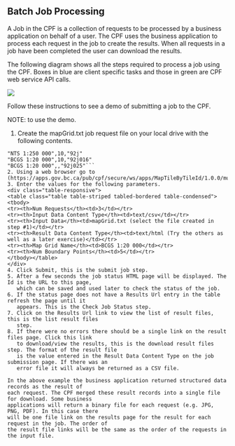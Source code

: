 ## Batch Job Processing

A Job in the CPF is a collection of requests to be processed by a business application on behalf
of a user. The CPF uses the business application to process each request in the job to create the 
results. When all requests in a job have been completed the user can download the results.

The following diagram shows all the steps required to process a job using the CPF. Boxes in blue
are client specific tasks and those in green are CPF web service API calls.

<div class="diagram"><img src="../images/jobProcessing.png" /></div>
 
Follow these instructions to see a demo of submitting a job to the CPF.

NOTE:  to use the demo.


1. Create the mapGrid.txt job request file on your local drive with the following contents.
```"mapGridName","numBoundaryPoints","mapTileId"
"NTS 1:250 000",10,"92j"
"BCGS 1:20 000",10,"92j016"
"BCGS 1:20 000",,"92j025"```
2. Using a web browser go to (https://apps.gov.bc.ca/pub/cpf/secure/ws/apps/MapTileByTileId/1.0.0/multiple/).
3. Enter the values for the following parameters.
<div class="table-responsive">
<table class="table table-striped tabled-bordered table-condensed">
<tbody>
<tr><th>Num Requests</th><td>3</td></tr>
<tr><th>Input Data Content Type</th><td>text/csv</td></tr>
<tr><th>Input Data</th><td>mapGrid.txt (select the file created in step #1)</td></tr>
<tr><th>Result Data Content Type</th><td>text/html (Try the others as well as a later exercise)</td></tr>
<tr><th>Map Grid Name</th><td>BCGS 1:20 000</td></tr>
<tr><th>Num Boundary Points</th><td>5</td></tr>
</tbody></table>
</div>
4. Click Submit, this is the submit job step.
5. After a few seconds the job status HTML page will be displayed. The Id is the URL to this page,
   which can be saved and used later to check the status of the job.
6. If the status page does not have a Results Url entry in the table refresh the page until it 
   appears. This is the Check Job Status step.
7. Click on the Results Url link to view the list of result files, this is the list result files 
   step.
8. If there were no errors there should be a single link on the result files page. Click this link 
   to download/view the results, this is the download result files step. The format of the result file 
   is the value entered in the Result Data Content Type on the job submission page. If there was an 
   error file it will always be returned as a CSV file.

In the above example the business application returned structured data records as the result of 
each request. The CPF merged these result records into a single file for download. Some business 
applications will return a binary file for each request (e.g. JPG, PNG, PDF). In this case there 
will be one file link on the results page for the result for each request in the job. The order of 
the result file links will be the same as the order of the requests in the input file.

